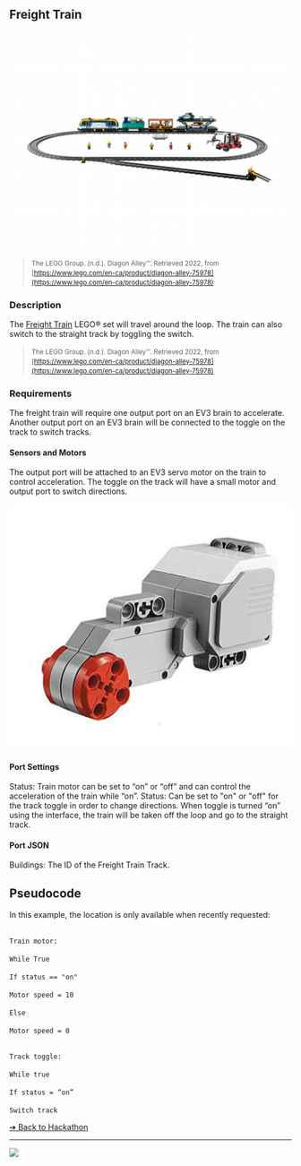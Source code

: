## Freight Train

![Freight Train](images/freight-train.png)

> <small>The LEGO Group. (n.d.). Diagon Alley™. Retrieved 2022, from
[https://www.lego.com/en-ca/product/diagon-alley-75978](https://www.lego.com/en-ca/product/diagon-alley-75978)</small>

### Description

The [Freight Train](https://www.lego.com/en-ca/product/diagon-alley-75978)
LEGO® set will travel around the loop. The train
can also switch to the straight track by toggling
the switch. 

> <small>The LEGO Group. (n.d.). Diagon Alley™. Retrieved 2022, from
[https://www.lego.com/en-ca/product/diagon-alley-75978](https://www.lego.com/en-ca/product/diagon-alley-75978)</small>

### Requirements

The freight train will require one output port on
an EV3 brain to accelerate. Another output port
on an EV3 brain will be connected to the toggle
on the track to switch tracks.

#### Sensors and Motors

The output port will be attached to an EV3 servo
motor on the train to control acceleration. The
toggle on the track will have a small motor and
output port to switch directions.

![Freight Train Sensors and Motors](images/freight-sensor.png)

#### Port Settings

Status: Train motor can be set to “on” or “off”
and can control the acceleration of the train
while “on”.
Status: Can be set to "on" or "off" for the track
toggle in order to change directions. When
toggle is turned “on” using the interface, the
train will be taken off the loop and go to the
straight track.

#### Port JSON

Buildings: The ID of the Freight Train Track.

## Pseudocode

In this example, the location is only available when recently requested:

```pseudocode

Train motor:

While True

If status == "on"

Motor speed = 10

Else

Motor speed = 0
```

```pseudocode

Track toggle:

While true

If status = “on”

Switch track
```


[&#10132; Back to Hackathon](/hackathon-set/)

---

<a href="https://brickmmo.com">
<img src="https://brickmmo.com/images/brickmmo-logo-horizontal.jpg" width="100">
</a>
